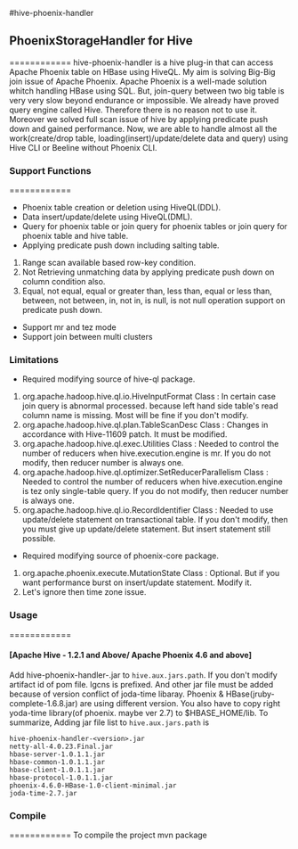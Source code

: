 #hive-phoenix-handler
## PhoenixStorageHandler for Hive 
============
hive-phoenix-handler is a hive plug-in that can access Apache Phoenix table on HBase using HiveQL.
My aim is solving Big-Big join issue of Apache Phoenix.
Apache Phoenix is a well-made solution whitch handling HBase using SQL. But, join-query between two big table is very very slow beyond endurance or impossible.
We already have proved query engine called Hive. Therefore there is no reason not to use it.
Moreover we solved full scan issue of hive by applying predicate push down and gained performance. 
Now, we are able to handle almost all the work(create/drop table, loading(insert)/update/delete data and query) using Hive CLI or Beeline without Phoenix CLI.

### Support Functions
============
* Phoenix table creation or deletion using HiveQL(DDL). 
* Data insert/update/delete using HiveQL(DML).
* Query for phoenix table or join query for phoenix tables or join query for phoenix table and hive table. 
* Applying predicate push down including salting table.
1. Range scan available based row-key condition.
2. Not Retrieving unmatching data by applying predicate push down on column condition also.
3. Equal, not equal, equal or greater than, less than, equal or less than, between, not between, in, not in, is null, is not null operation support on predicate push down.
* Support mr and tez mode
* Support join between multi clusters

### Limitations
* Required modifying source of hive-ql package.
1. org.apache.hadoop.hive.ql.io.HiveInputFormat Class : 
	In certain case join query is abnormal processed. because left hand side table's read column name is missing.
	Most will be fine if you don't modify.
2. org.apache.hadoop.hive.ql.plan.TableScanDesc Class : 
	Changes in accordance with Hive-11609 patch.
	It must be modified.
3. org.apache.hadoop.hive.ql.exec.Utilities Class : 
	Needed to control the number of reducers when hive.execution.engine is mr.
	If you do not modify, then reducer number is always one.
4. org.apache.hadoop.hive.ql.optimizer.SetReducerParallelism Class : 
	Needed to control the number of reducers when hive.execution.engine is tez only single-table query.
	If you do not modify, then reducer number is always one.
5. org.apache.hadoop.hive.ql.io.RecordIdentifier Class : 
	Needed to use update/delete statement on transactional table.
	If you don't modify, then you must give up update/delete statement. But insert statement still possible.
* Required modifying source of phoenix-core package.
1. org.apache.phoenix.execute.MutationState Class : 
	Optional. But if you want performance burst on insert/update statement. Modify it.
2. Let's ignore then time zone issue.

### Usage
============

#### [Apache Hive - 1.2.1 and Above/ Apache Phoenix 4.6 and above]

Add hive-phoenix-handler-<version>.jar to `hive.aux.jars.path`. If you don't modify artifact id of pom file. lgcns is prefixed.
And other jar file must be added because of version conflict of joda-time libaray. Phoenix & HBase(jruby-complete-1.6.8.jar) are using different version.
You also have to copy right yoda-time library(of phoenix. maybe ver 2.7) to $HBASE_HOME/lib.
To summarize, Adding jar file list to `hive.aux.jars.path` is
```
hive-phoenix-handler-<version>.jar
netty-all-4.0.23.Final.jar
hbase-server-1.0.1.1.jar
hbase-common-1.0.1.1.jar
hbase-client-1.0.1.1.jar
hbase-protocol-1.0.1.1.jar
phoenix-4.6.0-HBase-1.0-client-minimal.jar
joda-time-2.7.jar
```

### Compile
============
To compile the project 
mvn package
